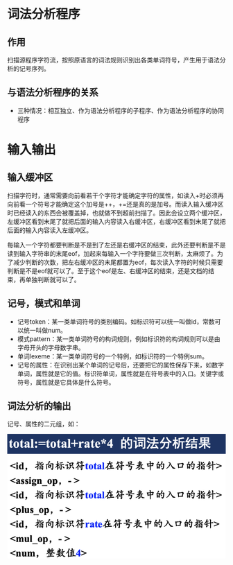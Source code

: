 # 词法分析程序

## 作用

扫描源程序字符流，按照原语言的词法规则识别出各类单词符号，产生用于语法分析的记号序列。

## 与语法分析程序的关系

- 三种情况：相互独立、作为语法分析程序的子程序、作为语法分析程序的协同程序

# 输入输出

## 输入缓冲区

扫描字符时，通常需要向前看若干个字符才能确定字符的属性，如读入+时必须再向前看一个符号才能确定这个加号是++，+=还是真的是加号。而读入输入缓冲区时已经读入的东西会被覆盖掉，也就做不到超前扫描了。因此会设立两个缓冲区，左缓冲区看到末尾了就把后面的输入内容读入右缓冲区，右缓冲区看到末尾了就把后面的输入内容读入左缓冲区。

每输入一个字符都要判断是不是到了左还是右缓冲区的结束，此外还要判断是不是读到输入字符串的末尾eof，加起来每输入一个字符要做三次判断，太麻烦了。为了减少判断的次数，把左右缓冲区的末尾都置为eof，每次读入字符的时候只需要判断是不是eof就可以了。至于这个eof是左、右缓冲区的结束，还是文档的结束，再单独判断就可以了。

## 记号，模式和单词

- 记号token：某一类单词符号的类别编码。如标识符可以统一叫做id，常数可以统一叫做num。
- 模式pattern：某一类单词符号的构词规则，例如标识符的构词规则可以是由字母开头的字母数字串。
- 单词lexeme：某一类单词符号的一个特例，如标识符的一个特例sum。
- 记号的属性：在识别出某个单词的记号后，还要把它的属性保存下来，如数字单词，属性就是它的值。标识符单词，属性就是在符号表中的入口。关键字或符号，属性就是它具体是什么符号。

## 词法分析的输出

记号、属性的二元组，如：

![image-20221022214141442](media/%E8%AF%8D%E6%B3%95%E5%88%86%E6%9E%90/image-20221022214141442.png)
